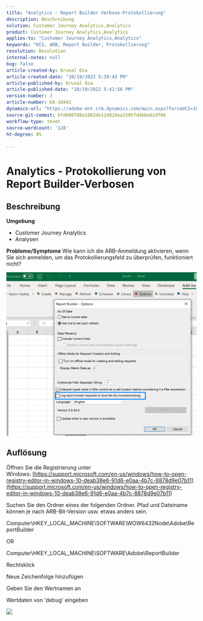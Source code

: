 ```yaml
---
title: "Analytics - Report Builder Verbose-Protokollierung"
description: Beschreibung
solution: Customer Journey Analytics,Analytics
product: Customer Journey Analytics,Analytics
applies-to: "Customer Journey Analytics,Analytics"
keywords: "KCS, ARB, Report Builder, Protokollierung"
resolution: Resolution
internal-notes: null
bug: false
article-created-by: Krunal Oza
article-created-date: "10/19/2022 5:39:43 PM"
article-published-by: Krunal Oza
article-published-date: "10/19/2022 5:41:56 PM"
version-number: 3
article-number: KA-16942
dynamics-url: "https://adobe-ent.crm.dynamics.com/main.aspx?forceUCI=1&pagetype=entityrecord&etn=knowledgearticle&id=591c0901-d54f-ed11-bba2-00224808679b"
source-git-commit: bfd600788a1862de12dd2daa1505fd4b0a62df0b
workflow-type: tm+mt
source-wordcount: '128'
ht-degree: 8%

---
```


# Analytics - Protokollierung von Report Builder-Verbosen

## Beschreibung

<b>Umgebung</b>
- Customer Journey Analytics
- Analysen



<b>Probleme/Symptome</b>
Wie kann ich die ARB-Anmeldung aktivieren, wenn Sie sich anmelden, um das Protokollierungsfeld zu überprüfen, funktioniert nicht?



![](assets/___5b1c0901-d54f-ed11-bba2-00224808679b___.png)


## Auflösung




Öffnen Sie die Registrierung unter Windows: [https://support.microsoft.com/en-us/windows/how-to-open-registry-editor-in-windows-10-deab38e6-91d6-e0aa-4b7c-8878d9e07b11](https://support.microsoft.com/en-us/windows/how-to-open-registry-editor-in-windows-10-deab38e6-91d6-e0aa-4b7c-8878d9e07b11)

Suchen Sie den Ordner eines der folgenden Ordner. Pfad und Dateiname können je nach ARB-Bit-Version usw. etwas anders sein.

Computer\HKEY_LOCAL_MACHINE\SOFTWARE\WOW6432Node\Adobe\ReportBuilder

OR

Computer\HKEY_LOCAL_MACHINE\SOFTWARE\Adobe\ReportBuilder

Rechtsklick

Neue Zeichenfolge hinzufügen

Geben Sie den Wertnamen an

Wertdaten von &#39;debug&#39; eingeben

![](assets/066ee289-0b9e-eb11-b1ac-000d3a3684a8.png)
